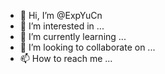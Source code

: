 - 👋 Hi, I’m @ExpYuCn
- 👀 I’m interested in ...
- 🌱 I’m currently learning ...
- 💞️ I’m looking to collaborate on ...
- 📫 How to reach me ...

<!---
ExpYuCn/ExpYuCn is a ✨ special ✨ repository because its `README.md` (this file) appears on your GitHub profile.
You can click the Preview link to take a look at your changes.
--->
